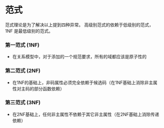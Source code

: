 # 范式

范式理论是为了解决以上提到四种异常。
高级别范式的依赖于低级别的范式，1NF 是最低级别的范式。

### 第一范式 (1NF)

- 在关系模型中，对于添加的一个规范要求，所有的域都应该是原子性的

### 第二范式 (2NF)

- 在1NF的基础上，非码属性必须完全依赖于候选码（在1NF基础上消除非主属性对主码的部分函数依赖）

### 第三范式 (3NF)

- 在2NF基础上，任何非主属性不依赖于其它非主属性（在2NF基础上消除传递依赖）
